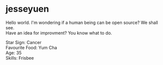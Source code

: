 # jesseyuen

Hello world. I'm wondering if a human being can be open source? We shall see.<br>
Have an idea for improvment? You know what to do.

Star Sign: Cancer <br>
Favourite Food: Yum Cha <br>
Age: 35 <br>
Skills: Frisbee

